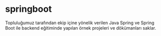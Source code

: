 # springboot
Topluluğumuz tarafından ekip içine yönelik verilen Java Spring ve Spring Boot ile backend eğitiminde yapılan örnek projeleri ve dökümanları saklar.
